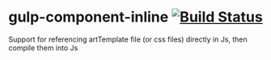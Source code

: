 # gulp-component-inline [![Build Status](https://travis-ci.org/michaelbazos/gulp-about.svg?branch=master)](https://travis-ci.org/suanmei/gulp-component-inline)
Support for referencing artTemplate file (or css files) directly in Js, then compile them into Js
